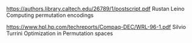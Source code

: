 
https://authors.library.caltech.edu/26789/1/postscript.pdf
Rustan Leino 
Computing permutation encodings

https://www.hpl.hp.com/techreports/Compaq-DEC/WRL-96-1.pdf
Silvio Turrini
Optimization in Permutation spaces
